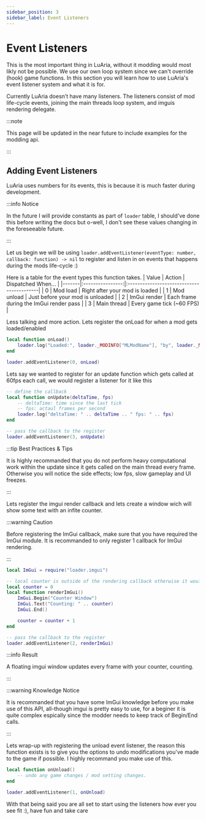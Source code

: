 ```yaml
---
sidebar_position: 3
sidebar_label: Event Listeners
---
```


# Event Listeners
This is the most important thing in LuAria, without it modding would most likly not be possible. We use our own loop system since we can't override (hook) game functions. In this section you will learn how to use LuAria's event listener system and what it is for.

Currently LuAria doesn’t have many listeners.
The listeners consist of mod life-cycle events, joining the main threads loop system, and imguis rendering delegate.

:::note

This page will be updated in the near future to include examples for the modding api.

:::

## Adding Event Listeners
LuAria uses numbers for its events, this is because it is much faster during development.

:::info Notice

In the future I will provide constants as part of `loader` table, I should've done this before writing the docs but o-well, I don't see these values changing in the foreseeable future.

:::

Let us begin we will be using 
`loader.addEventListener(eventType: number, callback: function) -> nil` to register and listen in on events that happens during the mods life-cycle :)

Here is a table for the event types this function takes.
| Value | Action           | Dispatched When…                          |
|-------|:----------------:|:------------------------------------------|
| 0     | Mod load         | Right after your mod is loaded            |
| 1     | Mod unload       | Just before your mod is unloaded          |
| 2     | ImGui render     | Each frame during the ImGui render pass   |
| 3     | Main thread      | Every game tick (~60 FPS)                 |

Less talking and more action. Lets register the onLoad for when a mod gets loaded/enabled
~~~lua
local function onLoad()
    loader.log("Loaded:", loader._MODINFO["MLModName"], "by", loader._MODINFO["MLModDeveloper"], "Version:", loader._MODINFO["MLModVersion"])
end

loader.addEventListener(0, onLoad)
~~~


Lets say we wanted to register for an update function which gets called at 60fps each call, we would register a listener for it like this
~~~lua
-- define the callback
local function onUpdate(deltaTime, fps)
    -- deltaTime: time since the last tick
    -- fps: actaul frames per second
    loader.log("deltaTime: " .. deltaTime .. " fps: " .. fps)
end

-- pass the callback to the register
loader.addEventListener(3, onUpdate)
~~~

:::tip Best Practices & Tips

It is highly recommanded that you do not perform heavy computational work within the update since it gets called on the main thread every frame. Otherwise you will notice the side effects; low fps, slow gameplay and UI freezes.

:::

Lets register the imgui render callback and lets create a window wich will show some text with an infite counter.


:::warning Caution

Before registering the ImGui callback, make sure that you have required the ImGui module.
It is recommanded to only register 1 callback for ImGui rendering.

:::
~~~lua
local ImGui = require("loader.imgui")

-- local counter is outside of the rendering callback otherwise it would reset every frame.
local counter = 0
local function renderImGui()
    ImGui.Begin("Counter Window")
    ImGui.Text("Counting: " .. counter)
    ImGui.End()

    counter = counter + 1
end

-- pass the callback to the register
loader.addEventListener(2, renderImGui)
~~~

:::info Result

A floating imgui window updates every frame with your counter, counting.

:::

:::warning Knowledge Notice

It is recommanded that you have some ImGui knowledge before you make use of this API, all-though imgui is pretty easy to use, for a beginer it is quite complex espically since the modder needs to keep track of Begin/End calls. 

:::

Lets wrap-up with registering the unload event listener, the reason this function exists is to give you the options to undo modifications you've made to the game if possible. I highly recommand you make use of this.
~~~lua
local function onUnload()
    -- undo any game changes / mod setting changes.
end

loader.addEventListener(1, onUnload)
~~~

With that being said you are all set to start using the listeners how ever you see fit :), have fun and take care